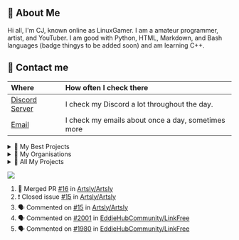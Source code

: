 ## 📖 About Me
Hi all, I'm CJ, known online as LinuxGamer. I am a amateur programmer, artist, and YouTuber. I am good with Python, HTML, Markdown, and Bash languages (badge thingys to be added soon) and am learning C++.

## 💬 Contact me
| Where | How often I check there |
| :--- | :--- |
| [Discord Server](https://discord.gg/s58s2b9Xpr) | I check my Discord a lot throughout the day. |
| [Email](mailto:charl.cj.monke@gmail.com) | I check my emails about once a day, sometimes more |

<details>
<summary>📁 My Best Projects</summary>
<br>
   I have many projects in my repos, but the ones that I want to highlight are the following:   
   
   | Project Name | Languages | Active | My Last Commit To Project |
   | :--- | :--- | :--- | :--- |
   | [Pynotes](https://github.com/Pynotesteam) | Python | No | 30 March 2022 |
   | [Libresprite](https://github.com/Libresprite/Libresprite) | C++ | Yes | 7 February 2022 |
   | [Libresprite Dotto](https://github.com/Libresprite/Dotto) | C++ | Yes | My commit was implemented by FManga as I didn't know how to do it properly at the time. |
   | [Artsly](https://github.com/Artsly/Artsly) | Python | Yes | 12 August 2022 |
</details>

<details>
<summary>📁 My Organisations</summary>
<br>
   I am members of a few organisations. Here is a list.
   
   | Organisation Name | Active (Yes or No) |
   | :--- | :--- |
   | [Artsly](https://github.com/Artsly) | Yes |
   | [Linux Flights](https://github/Linux-Flights) | Yes |
   | [Pynotes](https://github.com/Pynotesteam) | No |
   | [EddieHub](https://github.com/EddieHubCommunity) | Yes |
</details>

<details>
<summary>📁 All My Projects</summary>
<br>
   List of all my projects (Active and Non Active):
   
   | Repo Name |
   | :--- |
   | [Artsly](https://github.com/Artsly/Artsly) |
   | [Pynotes](https://github.com/pynotesteam/pynotes) |
   | [LinuxFlights - Hawk T2](https://github.com/LinuxFlights/HawkT2) |
   | [LinuxFlights - DHC1](https://github.com/LinuxFlights/DHC1) |
   | [LinuxGamer Website](https://github.com/LinuxGamer/linuxgamer.github.io) |
   | [Libresprite Legacy](https://github.com/LibreSprite/LibreSprite) |
   | [Libresprite Dotto](https://github.com/LibreSprite/Dotto) |
</details>

<img 
   src="https://github-readme-stats.vercel.app/api?username=LinuxGamer&show_icons=true&theme=tokyonight" 
/>


    
<!--START_SECTION:activity-->
1. 🎉 Merged PR [#16](https://github.com/Artsly/Artsly/pull/16) in [Artsly/Artsly](https://github.com/Artsly/Artsly)
2. ❗️ Closed issue [#15](https://github.com/Artsly/Artsly/issues/15) in [Artsly/Artsly](https://github.com/Artsly/Artsly)
3. 🗣 Commented on [#15](https://github.com/Artsly/Artsly/issues/15) in [Artsly/Artsly](https://github.com/Artsly/Artsly)
4. 🗣 Commented on [#2001](https://github.com/EddieHubCommunity/LinkFree/issues/2001) in [EddieHubCommunity/LinkFree](https://github.com/EddieHubCommunity/LinkFree)
5. 🗣 Commented on [#1980](https://github.com/EddieHubCommunity/LinkFree/issues/1980) in [EddieHubCommunity/LinkFree](https://github.com/EddieHubCommunity/LinkFree)
<!--END_SECTION:activity-->
